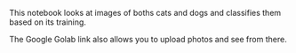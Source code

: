 This notebook looks at images of boths cats and dogs and classifies them based on its training.

The Google Golab link also allows you to upload photos and see from there.